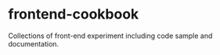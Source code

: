 frontend-cookbook
=================

Collections of front-end experiment including code sample and documentation.
